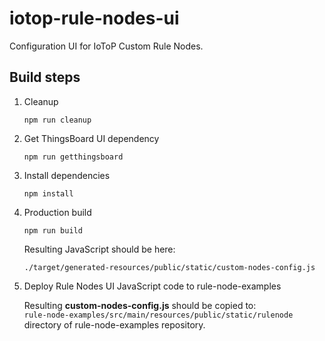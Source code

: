 # iotop-rule-nodes-ui
 
 Configuration UI for IoToP Custom Rule Nodes.
 
 ## Build steps
 
 1) Cleanup
     ```
     npm run cleanup 
     ```
 2) Get ThingsBoard UI dependency
     ```
     npm run getthingsboard 
     ```
 3) Install dependencies
     ```
     npm install 
     ```
 4) Production build    
     ```
     npm run build 
    ```
    Resulting JavaScript should be here:
    ```
    ./target/generated-resources/public/static/custom-nodes-config.js
    ```
5) Deploy Rule Nodes UI JavaScript code to rule-node-examples

      Resulting **custom-nodes-config.js** should be copied to: <br>```rule-node-examples/src/main/resources/public/static/rulenode```
     directory of rule-node-examples repository. 
 
